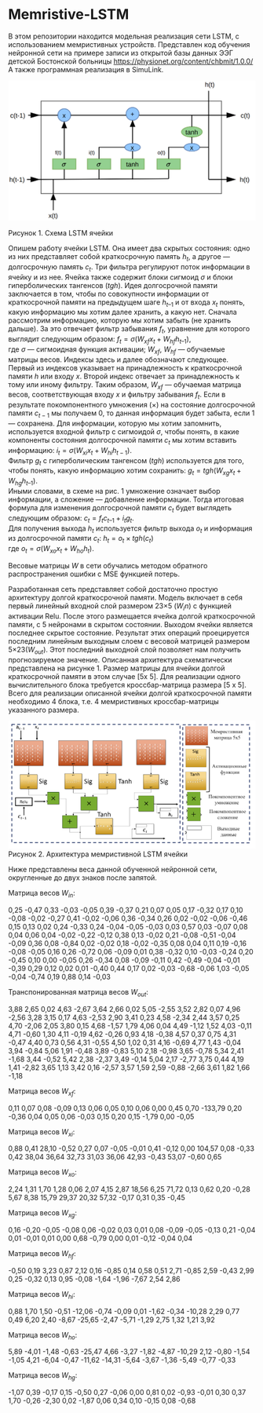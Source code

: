 # Memristive-LSTM

В этом репозитории находится модельная реализация сети LSTM, с использованием мемристивных устройств. Представлен код обучения нейронной сети на примере записи из открытой базы данных ЭЭГ детской Бостонской больницы https://physionet.org/content/chbmit/1.0.0/ 
А также программная реализация в SimuLink.


![alt text](LSTMCell.png)

Рисунок 1. Схема LSTM ячейки



Опишем работу ячейки LSTM. Она имеет два скрытых состояния: одно из них представляет собой краткосрочную память $h_t$, а другое — долгосрочную память $c_t$. Три фильтра регулируют поток информации в ячейку и из нее. Ячейка также содержит блоки сигмоид $σ$ и блоки гиперболических тангенсов ($tgh$). 
Идея долгосрочной памяти заключается в том, чтобы по совокупности информации от краткосрочной памяти на предыдущем шаге $h_{t–1}$ и от входа $x_t$ понять, какую информацию мы хотим далее хранить, а какую нет. 
Сначала рассмотрим информацию, которую мы хотим забыть (не хранить дальше). За это отвечает фильтр забывания $f_t$, уравнение для которого выглядит следующим образом: 
$f_t=σ(W_{xf}x_t+W_{hf}h_{t–1})$,                     
где $σ$ — сигмоидная функция активации; $W_{xf}$, $W_{hf}$ — обучаемые матрицы весов.
Индексы здесь и далее обозначают следующее. Первый из индексов указывает на принадлежность к краткосрочной памяти $h$ или входу $x$. Второй индекс отвечает за принадлежность к тому или иному фильтру. Таким образом, $W_{xf}$ — обучаемая матрица весов, соответствующая входу $x$ и фильтру забывания $f_t$. 
Если в результате покомпонентного умножения (×) на состояние долго­срочной памяти $c_{t-1}$ мы получаем 0, то данная информация будет забыта, если 1 — сохранена. 
Для информации, которую мы хотим запомнить, используется входной фильтр с сигмоидой $σ$, чтобы понять, в какие компоненты состояния долгосрочной памяти $c_t$ мы хотим вставить информацию:
$i_t=σ(W_{xi}x_t+W_{hi}h_{t-1}).$                         
Фильтр $g_t$ с гиперболическим тангенсом ($tgh$) используется для того, чтобы понять, какую информацию хотим сохранить:
$g_t=tgh(W_{xg}x_t+W_{hg}h_{t–1})$.                 
Иными словами, в схеме на рис. 1 умножение означает выбор информации, а сложение — добавление информации. Тогда итоговая формула для изменения долгосрочной памяти $c_t$ будет выглядеть следующим образом:
$c_t=f_tc_{t–1}+i_tg_t$.                             
Для получения выхода $h_t$ используется фильтр выхода $o_t$ и информация из долгосрочной памяти $c_t$:
$h_t=o_t×tgh(c_t)$                            
где $o_t= σ(W_{xo}x_t+W_{ho}h_t)$.

Весовые матрицы $W$ в сети обучались методом обратного распространения ошибки с MSE функцией потерь.


Разработанная сеть представляет собой достаточно простую архитектуру долгой краткосрочной памяти. Модель включает в себя первый линейный входной слой размером 23×5 ($W_in$) с функцией активации Relu. После этого размещается ячейка долгой краткосрочной памяти, с 5 нейронами в скрытом состоянии. Выходом ячейки является последнее скрытое состояние. Результат этих операций проецируется последним линейным выходным слоем с весовой матрицей размером 5×23($W_{out}$). Этот последний выходной слой позволяет нам получить прогнозируемое значение. Описанная архитектура схематически представлена на рисунке 1. Размер матрицы для ячейки долгой краткосрочной памяти в этом случае [5x 5].
Для реализации одного вычислительного блока требуется кроссбар-матрица размера [5 x 5]. Всего для реализации описанной ячейки долгой краткосрочной памяти необходимо 4 блока, т.е. 4 мемристивных кроссбар-матрицы указанного размера.


![alt text](Scheme.png)
Рисунок 2. Архитектура мемристивной LSTM ячейки


Ниже представлены веса данной обученной нейронной сети, округленные до двух знаков после запятой.


Матрица весов $W_{in}$:

0,25
-0,47
0,33
-0,03
-0,05
0,39
-0,37
0,21
0,07
0,05
0,17
-0,32
0,17
0,10
-0,08
-0,02
-0,27
0,41
-0,02
-0,06
0,36
-0,34
0,26
0,02
-0,02
-0,06
-0,46
0,15
0,13
0,02
0,24
-0,33
0,24
-0,04
-0,05
-0,03
0,03
0,57
0,03
-0,07
0,08
0,04
0,06
0,04
-0,02
-0,22
-0,12
0,38
0,13
-0,02
0,21
-0,08
-0,51
-0,04
-0,09
0,36
0,08
-0,84
0,02
-0,02
0,18
-0,02
-0,35
0,08
0,04
0,11
0,19
-0,16
-0,08
-0,05
0,16
0,26
-0,72
0,06
-0,09
0,01
0,38
-0,32
0,10
-0,03
-0,24
0,20
-0,45
0,10
0,00
-0,05
0,26
-0,34
0,08
-0,09
-0,11
0,42
-0,49
-0,04
-0,01
-0,39
0,29
0,12
0,02
0,01
-0,40
0,44
0,17
0,02
-0,03
-0,68
-0,06
1,03
-0,05
-0,04
-0,74
0,19
0,88
0,14
-0,03



Транспонированная матрица весов $W_{out}$:

3,88
2,65
0,02
4,63
-2,67
3,64
2,66
0,02
5,05
-2,55
3,52
2,82
0,07
4,96
-2,56
3,28
3,15
0,17
4,63
-2,53
2,90
3,41
0,23
4,58
-2,34
2,44
3,57
0,25
4,70
-2,06
2,05
3,80
0,15
4,68
-1,57
1,79
4,06
0,04
4,49
-1,12
1,52
4,03
-0,11
4,71
-0,60
1,30
4,11
-0,19
4,62
-0,26
0,93
4,18
-0,38
4,57
0,37
0,75
4,31
-0,47
4,40
0,73
0,56
4,31
-0,55
4,50
1,02
0,31
4,16
-0,69
4,77
1,43
-0,04
3,94
-0,84
5,06
1,91
-0,48
3,89
-0,83
5,10
2,18
-0,98
3,65
-0,78
5,34
2,41
-1,68
3,44
-0,52
5,42
2,38
-2,37
3,49
-0,14
5,04
2,17
-2,77
3,75
0,44
4,19
1,41
-2,82
3,65
1,13
3,42
0,16
-2,57
3,57
1,59
2,59
-0,88
-2,66
3,61
1,82
1,66
-1,18


Матрица весов $W_{xf}$:

0,11
0,07
0,08
-0,09
0,13
0,06
0,05
0,10
0,06
0,00
0,45
0,70
-133,79
0,20
-0,36
0,04
0,05
0,06
-0,03
0,15
0,20
0,15
-1,79
0,00
-0,05



Матрица весов $W_{xi}$:

0,88
0,41
28,10
-0,52
0,27
0,07
-0,05
-0,01
0,41
-0,12
0,00
104,57
0,08
-0,33
0,42
38,04
36,64
32,73
31,03
36,06
42,93
-0,43
53,07
-0,60
0,65



Матрица весов $W_{xo}$:

2,24
1,31
1,70
1,28
0,06
2,07
4,15
2,87
18,56
6,25
71,72
0,13
0,62
0,20
-0,28
5,67
8,38
15,79
29,37
20,32
57,32
-0,17
0,31
0,35
-0,45



Матрица весов $W_{xg}$:

0,16
-0,20
-0,05
-0,08
0,06
-0,02
0,03
0,01
0,08
-0,09
-0,05
-0,13
0,21
-0,04
0,01
-0,01
0,01
0,00
0,68
-0,79
0,00
0,01
-0,12
-0,04
0,04



Матрица весов $W_{hf}$:

-0,50
0,19
3,23
0,87
2,12
0,16
-0,85
0,14
0,58
0,51
2,71
-0,85
2,59
-0,43
2,99
0,25
-0,32
0,13
0,95
-0,08
-1,64
-1,96
-7,67
2,54
2,86



Матрица весов $W_{hi}$:

0,88
1,70
1,50
-0,51
-12,06
-0,74
-0,09
0,01
-1,62
-0,34
-10,28
2,29
0,77
0,49
6,20
2,40
-8,67
-25,65
-2,47
-5,71
-1,29
2,75
1,32
1,21
3,92



Матрица весов $W_{ho}$:

5,89
-4,01
-1,48
-0,63
-25,47
4,66
-3,27
-1,82
-4,87
-10,29
2,12
-0,80
-1,54
-1,05
4,21
-6,04
-0,47
-11,62
-14,31
-5,64
-3,67
-1,36
-5,49
-0,77
-0,33



Матрица весов $W_{hg}$:

-1,07
0,39
-0,17
0,15
-0,50
0,27
-0,06
0,00
0,81
0,02
-0,93
-0,01
0,30
0,37
1,70
-0,26
-2,30
0,02
-1,87
0,06
0,34
0,10
-0,15
0,08
-0,68

